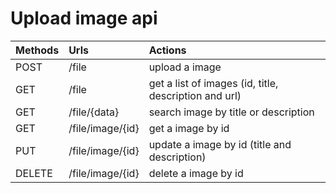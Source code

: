# Upload image api

| Methods | Urls             | Actions                                               |
|:--------|:-----------------|:------------------------------------------------------|
| POST    | /file            | upload a image                                        |
| GET     | /file            | get a list of images (id, title, description and url) |
| GET     | /file/{data}     | search image by title or description                  |
| GET     | /file/image/{id} | get a image by id                                     |
| PUT     | /file/image/{id} | update a image by id (title and description)          |
| DELETE  | /file/image/{id} | delete a image by id                                  |
